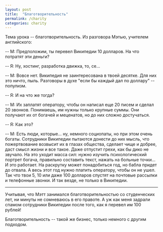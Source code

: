```yaml
---
layout: post
title:  "Благотворительность"
permalink: /charity
categories: charity
---
```


Тема урока -- благотворительность. Из разговора Мэтью, учителем английского:

-- М: Предположим, ты перевел Википедии 10 долларов. На что потратят эти деньги?

-- Я: Ну, хостинг, разработка движка, то, се...

-- М: Вовсе нет. Википедия не заинтересована в твоей десятке. Для них это ничто,
пыль. Разговоры в духе "если бы каждый дал по доллару" -- популизм.

-- Я: И на что же тогда?

-- М: Их заплатят оператору, чтобы он написал еще 20 писем и сделал 20
звонков. Понимаешь, им нужны только крупные суммы. Они получают их от богачей и
меценатов, но до них сложно достучаться.

-- Я: Как это?

-- М: Есть люди, которые... ну, немного социопаты, но при этом очень
богаты. Сотрудники Википедии пытаются донести до них мысль, что пожертвование
возвысит их в глазах общества, сделает чище и добрее, даст смысл жизни и все
такое. Даже отпустит грехи, как бы дико не звучало. На это уходит масса сил:
нужно изучить психологический портрет богача, правильно составить текст, нажать
на больные точки... И это работает. На раскрутку может понадобиться год, но
бабла придет до отвала. А весь этот год нужно платить оператору, чтобы он не
ушел. Так что твои 5, 10 или даже 100 долларов спустят на почтовые рассылки и
телефонные звонки. И так везде, не только в Википедии.

---

Учитывая, что Мэтт занимался благотворительностью со студенческих лет, ни минуты
не сомневаюсь в его правоте. А уж как меня задрали спамом сотрудники Википедии
после того, как я перевел им 100 рублей!

Благотворительность -- такой же бизнес, только немного с другим подходом.
